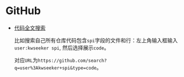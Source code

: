 # GitHub

+ [代码全文搜索](https://docs.github.com/cn/search-github/searching-on-github/searching-code)

  比如搜索自己所有仓库代码包含`spi`字段的文件和行：左上角输入框输入 `user:kwseeker spi`, 然后选择展示`code`。

  对应`URL`为`https://github.com/search?q=user%3Akwseeker+spi&type=code`。

  

  

